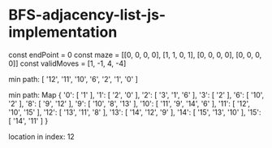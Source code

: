 # BFS-adjacency-list-js-implementation

const endPoint = 0
const maze = [[0, 0, 0, 0],
              [1, 1, 0, 1],
              [0, 0, 0, 0],
              [0, 0, 0, 0]]
const validMoves = [1, -1, 4, -4]


min path: [
  '12', '11', '10',
  '6',  '2',  '1',
  '0'
]


min path: Map {
  '0': [ '1' ],
  '1': [ '2', '0' ],
  '2': [ '3', '1', '6' ],
  '3': [ '2' ],
  '6': [ '10', '2' ],
  '8': [ '9', '12' ],
  '9': [ '10', '8', '13' ],
  '10': [ '11', '9', '14', '6' ],
  '11': [ '12', '10', '15' ],
  '12': [ '13', '11', '8' ],
  '13': [ '14', '12', '9' ],
  '14': [ '15', '13', '10' ],
  '15': [ '14', '11' ]
}

location in index: 12
